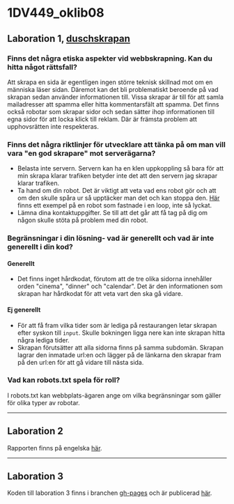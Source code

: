 # 1DV449_oklib08
## Laboration 1, [duschskrapan](http://duschskrapan.azurewebsites.net/)
### Finns det några etiska aspekter vid webbskrapning. Kan du hitta något rättsfall?
Att skrapa en sida är egentligen ingen större teknisk skillnad mot om en människa läser sidan. Däremot kan det bli problematiskt beroende på vad skrapan sedan använder informationen till. Vissa skrapar är till för att samla mailadresser att spamma eller hitta kommentarsfält att spamma. Det finns också robotar som skrapar sidor och sedan sätter ihop informationen till egna sidor för att locka klick till reklam. Där är främsta problem att upphovsrätten inte respekteras.
### Finns det några riktlinjer för utvecklare att tänka på om man vill vara "en god skrapare" mot serverägarna?
* Belasta inte servern. Servern kan ha en klen uppkoppling så bara för att min skrapa klarar trafiken betyder inte det att den servern jag skrapar klarar trafiken.
* Ta hand om din robot. Det är viktigt att veta vad ens robot gör och att om den skulle spåra ur så upptäcker man det och kan stoppa den. [Här](https://www.cs.washington.edu/lab/webcrawler-policy) finns ett exempel på en robot som fastnade i en loop, inte så lyckat.
* Lämna dina kontaktuppgifter. Se till att det går att få tag på dig om någon skulle stöta på problem med din robot.

### Begränsningar i din lösning- vad är generellt och vad är inte generellt i din kod?
#### Generellt
* Det finns inget hårdkodat, förutom att de tre olika sidorna innehåller orden "cinema", "dinner" och "calendar". Det är den informationen som skrapan har hårdkodat för att veta vart den ska gå vidare.

#### Ej generellt
* För att få fram vilka tider som är lediga på restaurangen letar skrapan efter syskon till `input`. Skulle bokningen ligga nere kan inte skrapan hitta några lediga tider.
* Skrapan förutsätter att alla sidorna finns på samma subdomän. Skrapan lagrar den inmatade url:en och lägger på de länkarna den skrapar fram på den url:en för att gå vidare till nästa sida.

### Vad kan robots.txt spela för roll?
I robots.txt kan webbplats-ägaren ange om vilka begränsningar som gäller för olika typer av robotar.
______
## Laboration 2
Rapporten finns på engelska [här](https://github.com/OskarKlintrotSkolarbeteWP14/1DV449_oklib08/blob/master/Laboration%202/report.md).

______
## Laboration 3
Koden till laboration 3 finns i branchen [gh-pages](https://github.com/OskarKlintrotSkolarbeteWP14/1DV449_oklib08/tree/gh-pages) och är publicerad [här](http://oskarklintrotskolarbetewp14.github.io/1DV449_oklib08).
